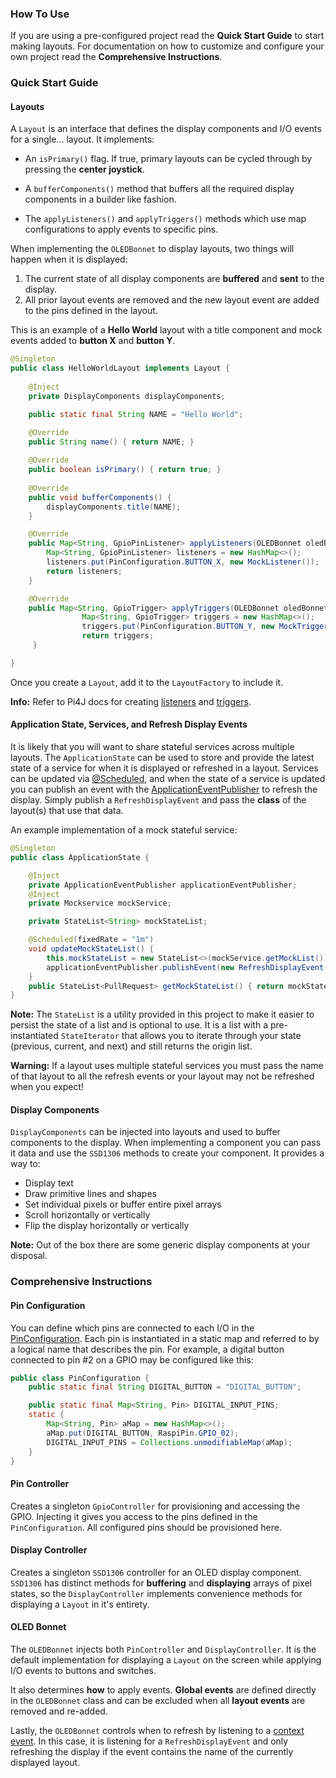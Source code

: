 ### How To Use

If you are using a pre-configured project read the **Quick Start Guide** to start making layouts. 
For documentation on how to customize and configure your own project read the **Comprehensive Instructions**.

### Quick Start Guide

#### Layouts

A `Layout` is an interface that defines the display components and I/O events for a single... layout. It implements:

* An `isPrimary()` flag. If true, primary layouts can be cycled through by pressing the **center joystick**.

* A `bufferComponents()` method that buffers all the required display components in a builder like fashion.

* The `applyListeners()` and `applyTriggers()` methods which use map configurations to apply events to specific pins.

When implementing the `OLEDBonnet` to display layouts, two things will happen when it is displayed:

1. The current state of all display components are **buffered** and **sent** to the display.
2. All prior layout events are removed and the new layout event are added to the pins defined in the layout.

This is an example of a **Hello World** layout with a title component and mock events added to **button X** and **button Y**.

```java
@Singleton
public class HelloWorldLayout implements Layout { 
	
	@Inject
	private DisplayComponents displayComponents;

	public static final String NAME = "Hello World";

	@Override
	public String name() { return NAME; }
	
	@Override
	public boolean isPrimary() { return true; }
	
	@Override
	public void bufferComponents() { 
		displayComponents.title(NAME);
	}

	@Override
	public Map<String, GpioPinListener> applyListeners(OLEDBonnet oledBonnet) { 
		Map<String, GpioPinListener> listeners = new HashMap<>();
		listeners.put(PinConfiguration.BUTTON_X, new MockListener());
		return listeners;
	}

	@Override
	public Map<String, GpioTrigger> applyTriggers(OLEDBonnet oledBonnet) { 
				Map<String, GpioTrigger> triggers = new HashMap<>();
        		triggers.put(PinConfiguration.BUTTON_Y, new MockTrigger());
        		return triggers;
	 }

}
```
Once you create a `Layout`, add it to the `LayoutFactory` to include it.

__Info:__ Refer to Pi4J docs for creating [listeners](https://pi4j.com/1.2/example/listener.html) and [triggers](https://pi4j.com/1.2/example/trigger.html).

#### Application State, Services, and Refresh Display Events

It is likely that you will want to share stateful services across multiple layouts. 
The `ApplicationState` can be used to store and provide the latest state of a service for when it is displayed or refreshed in a layout.
Services can be updated via [@Scheduled](https://docs.micronaut.io/latest/guide/index.html#scheduling), and when the state of a service is updated you can publish an event with the [ApplicationEventPublisher](https://docs.micronaut.io/latest/guide/index.html#contextEvents) to refresh the display.
Simply publish a `RefreshDisplayEvent` and pass the **class** of the layout(s) that use that data.

An example implementation of a mock stateful service:

```java
@Singleton
public class ApplicationState {

	@Inject
	private ApplicationEventPublisher applicationEventPublisher;
	@Inject
	private Mockservice mockService;

	private StateList<String> mockStateList;

	@Scheduled(fixedRate = "1m")
	void updateMockStateList() {
		this.mockStateList = new StateList<>(mockService.getMockList());
		applicationEventPublisher.publishEvent(new RefreshDisplayEvent(MyLayoutOne.NAME, MyLayoutTwo.NAME));
	}
	public StateList<PullRequest> getMockStateList() { return mockStateList; }
}
```

__Note:__ The `StateList` is a utility provided in this project to make it easier to persist the state of a list and is optional to use.  It is a list with a pre-instantiated `StateIterator` that allows you to iterate through your state (previous, current, and next) and still returns the origin list.

__Warning:__ If a layout uses multiple stateful services you must pass the name of that layout to all the refresh events or your layout may not be refreshed when you expect!

#### Display Components

`DisplayComponents` can be injected into layouts and used to buffer components to the display. When implementing a component you can pass it data and use the `SSD1306` methods to create your component. It provides a way to:

* Display text
* Draw primitive lines and shapes
* Set individual pixels or buffer entire pixel arrays
* Scroll horizontally or vertically
* Flip the display horizontally or vertically

__Note:__ Out of the box there are some generic display components at your disposal.

### Comprehensive Instructions

#### Pin Configuration

You can define which pins are connected to each I/O in the [PinConfiguration](src/main/java/pi/naut/gpio/config/PinConfiguration.java). 
Each pin is instantiated in a static map and referred to by a logical name that describes the pin. 
For example, a digital button connected to pin #2 on a GPIO may be configured like this:

```java
public class PinConfiguration {
	public static final String DIGITAL_BUTTON = "DIGITAL_BUTTON";

	public static final Map<String, Pin> DIGITAL_INPUT_PINS;
	static {
		Map<String, Pin> aMap = new HashMap<>();
		aMap.put(DIGITAL_BUTTON, RaspiPin.GPIO_02);
		DIGITAL_INPUT_PINS = Collections.unmodifiableMap(aMap);
	}
}
```

#### Pin Controller

Creates a singleton `GpioController` for provisioning and accessing the GPIO. 
Injecting it gives you access to the pins defined in the `PinConfiguration`. 
All configured pins should be provisioned here.

#### Display Controller

Creates a singleton `SSD1306` controller for an OLED display component.
`SSD1306` has distinct methods for **buffering** and **displaying** arrays of pixel states, so the `DisplayController` implements convenience methods for displaying a `Layout` in it's entirety.

#### OLED Bonnet

The `OLEDBonnet` injects both `PinController` and `DisplayController`. It is the default implementation for displaying a `Layout` on the screen while applying I/O events to buttons and switches. 

It also determines **how** to apply events. **Global events** are defined directly in the `OLEDBonnet` class and can be excluded when all **layout events** are removed and re-added.

Lastly, the `OLEDBonnet` controls when to refresh by listening to a [context event](https://docs.micronaut.io/latest/guide/index.html#contextEvents). 
In this case, it is listening for a `RefreshDisplayEvent` and only refreshing the display if the event contains the name of the currently displayed layout.

